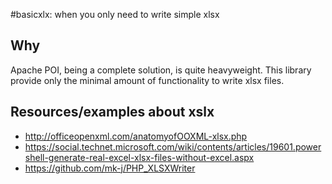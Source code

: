 #basicxlx: when you only need to write simple xlsx

## Why

Apache POI, being a complete solution, is quite heavyweight.
This library provide only the minimal amount of functionality to
write xlsx files.

## Resources/examples about xslx

- http://officeopenxml.com/anatomyofOOXML-xlsx.php
- https://social.technet.microsoft.com/wiki/contents/articles/19601.powershell-generate-real-excel-xlsx-files-without-excel.aspx
- https://github.com/mk-j/PHP_XLSXWriter